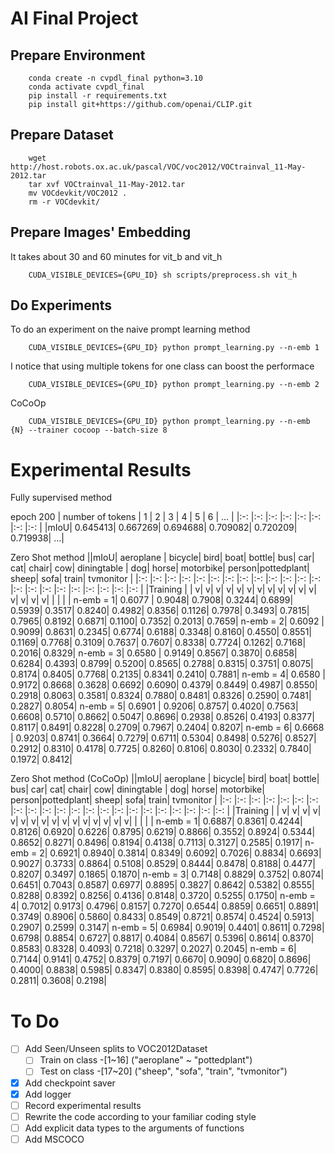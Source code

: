 # AI Final Project

## Prepare Environment
```
    conda create -n cvpdl_final python=3.10
    conda activate cvpdl_final
    pip install -r requirements.txt
    pip install git+https://github.com/openai/CLIP.git
```

## Prepare Dataset
```
    wget http://host.robots.ox.ac.uk/pascal/VOC/voc2012/VOCtrainval_11-May-2012.tar
    tar xvf VOCtrainval_11-May-2012.tar
    mv VOCdevkit/VOC2012 .
    rm -r VOCdevkit/
```

## Prepare Images' Embedding
It takes about 30 and 60 minutes for vit_b and vit_h
```
    CUDA_VISIBLE_DEVICES={GPU_ID} sh scripts/preprocess.sh vit_h
```

## Do Experiments
To do an experiment on the naive prompt learning method
```
    CUDA_VISIBLE_DEVICES={GPU_ID} python prompt_learning.py --n-emb 1
```

I notice that using multiple tokens for one class can boost the performace
```
    CUDA_VISIBLE_DEVICES={GPU_ID} python prompt_learning.py --n-emb 2
```

CoCoOp
```
    CUDA_VISIBLE_DEVICES={GPU_ID} python prompt_learning.py --n-emb {N} --trainer cocoop --batch-size 8
```

# Experimental Results
Fully supervised method


epoch 200
| number of tokens | 1 | 2 | 3 | 4 | 5 | 6 | ... |
|:-: |:-: |:-: |:-: |:-: |:-: |:-: |:-: |
|mIoU| 0.645413| 0.667269| 0.694688| 0.709082|  0.720209| 0.719938| ...|

Zero Shot method
||mIoU| aeroplane | bicycle| bird| boat| bottle| bus| car| cat| chair| cow| diningtable | dog| horse| motorbike| person|pottedplant| sheep| sofa| train| tvmonitor |
|:-: |:-: |:-: |:-: |:-: |:-: |:-: |:-: |:-: |:-: |:-: |:-: |:-: |:-: |:-: |:-: |:-: |:-: |:-: |:-: |:-: |:-: |
|Training | | v| v| v| v| v| v| v| v| v| v| v| v| v| v| v| v| | | | |
n-emb = 1| 0.6077 |  0.9048| 0.7908| 0.3244| 0.6899| 0.5939| 0.3517| 0.8240| 0.4982| 0.8356| 0.1126| 0.7978| 0.3493| 0.7815| 0.7965| 0.8192| 0.6871| 0.1100| 0.7352| 0.2013| 0.7659|
n-emb = 2| 0.6092 |  0.9099| 0.8631| 0.2345| 0.6774| 0.6188| 0.3348| 0.8160| 0.4550| 0.8551| 0.1169| 0.7768| 0.3109| 0.7637| 0.7607| 0.8338| 0.7724| 0.1262| 0.7168| 0.2016| 0.8329|
n-emb = 3| 0.6580 |  0.9149| 0.8567| 0.3870| 0.6858| 0.6284| 0.4393| 0.8799| 0.5200| 0.8565| 0.2788| 0.8315| 0.3751| 0.8075| 0.8174| 0.8405| 0.7768| 0.2135| 0.8341| 0.2410| 0.7881|
n-emb = 4| 0.6580 |  0.9172| 0.8668| 0.3628| 0.6692| 0.6090| 0.4379| 0.8449| 0.4987| 0.8550| 0.2918| 0.8063| 0.3581| 0.8324| 0.7880| 0.8481| 0.8326| 0.2590| 0.7481| 0.2827| 0.8054|
n-emb = 5| 0.6901 |  0.9206| 0.8757| 0.4020| 0.7563| 0.6608| 0.5710| 0.8662| 0.5047| 0.8696| 0.2938| 0.8526| 0.4193| 0.8377| 0.8117| 0.8491| 0.8228| 0.2709| 0.7967| 0.2404| 0.8207|
n-emb = 6| 0.6668 |  0.9203| 0.8741| 0.3664| 0.7279| 0.6711| 0.5304| 0.8498| 0.5276| 0.8527| 0.2912| 0.8310| 0.4178| 0.7725| 0.8260| 0.8106| 0.8030| 0.2332| 0.7840| 0.1972| 0.8412|


Zero Shot method (CoCoOp)
||mIoU| aeroplane | bicycle| bird| boat| bottle| bus| car| cat| chair| cow| diningtable | dog| horse| motorbike| person|pottedplant| sheep| sofa| train| tvmonitor |
|:-: |:-: |:-: |:-: |:-: |:-: |:-: |:-: |:-: |:-: |:-: |:-: |:-: |:-: |:-: |:-: |:-: |:-: |:-: |:-: |:-: |:-: |
|Training | | v| v| v| v| v| v| v| v| v| v| v| v| v| v| v| v| | | | |
n-emb = 1| 0.6887| 0.8361| 0.4244| 0.8126| 0.6920| 0.6226| 0.8795| 0.6219| 0.8866| 0.3552| 0.8924| 0.5344| 0.8652| 0.8271| 0.8496| 0.8194| 0.4138| 0.7113| 0.3127| 0.2585| 0.1917|
n-emb = 2| 0.6921| 0.8940| 0.3814| 0.8349| 0.6092| 0.7026| 0.8834| 0.6693| 0.9027| 0.3733| 0.8864| 0.5108| 0.8529| 0.8444| 0.8478| 0.8188| 0.4477| 0.8207| 0.3497| 0.1865| 0.1870|
n-emb = 3| 0.7148| 0.8829| 0.3752| 0.8074| 0.6451| 0.7043| 0.8587| 0.6977| 0.8895| 0.3827| 0.8642| 0.5382| 0.8555| 0.8288| 0.8392| 0.8256| 0.4136| 0.8148| 0.3720| 0.5255| 0.1750|
n-emb = 4| 0.7012| 0.9173| 0.4796| 0.8157| 0.7270| 0.6544| 0.8859| 0.6651| 0.8891| 0.3749| 0.8906| 0.5860| 0.8433| 0.8549| 0.8721| 0.8574| 0.4524| 0.5913| 0.2907| 0.2599| 0.3147|
n-emb = 5| 0.6984| 0.9019| 0.4401| 0.8611| 0.7298| 0.6798| 0.8854| 0.6727| 0.8817| 0.4084| 0.8567| 0.5396| 0.8614| 0.8370| 0.8583| 0.8328| 0.4093| 0.7218| 0.3297| 0.2027| 0.2045|
n-emb = 6| 0.7144| 0.9141| 0.4752| 0.8379| 0.7197| 0.6670| 0.9090| 0.6820| 0.8696| 0.4000| 0.8838| 0.5985| 0.8347| 0.8380| 0.8595| 0.8398| 0.4747| 0.7726| 0.2811| 0.3608| 0.2198|


# To Do

- [ ] Add Seen/Unseen splits to VOC2012Dataset
    - [ ] Train on class -[1~16] ("aeroplane" ~ "pottedplant")
    - [ ] Test on class -[17~20] ("sheep", "sofa", "train", "tvmonitor")
- [x] Add checkpoint saver
- [x] Add logger 
- [ ] Record experimental results
- [ ] Rewrite the code according to your familiar coding style
- [ ] Add explicit data types to the arguments of functions
- [ ] Add MSCOCO
